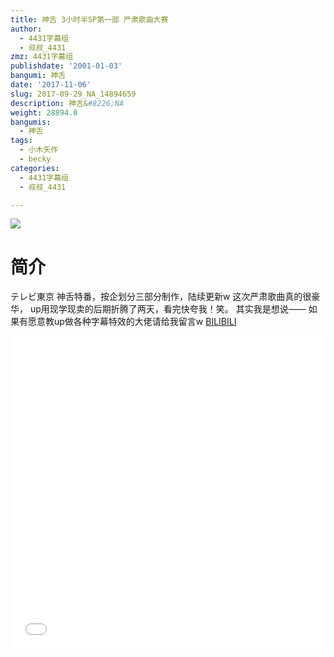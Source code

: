 ```yaml
---
title: 神舌 3小时半SP第一部 严肃歌曲大赛
author:
  - 4431字幕组
  - 叔叔_4431
zmz: 4431字幕组
publishdate: '2001-01-03'
bangumi: 神舌
date: '2017-11-06'
slug: 2017-09-29_NA_14894659
description: 神舌&#8226;NA
weight: 28894.0
bangumis:
  - 神舌
tags:
  - 小木矢作
  - becky
categories:
  - 4431字幕组
  - 叔叔_4431

---
```

![](https://i.imgur.com/0tWpQoP.png)
# 简介  
テレビ東京
神舌特番，按企划分三部分制作，陆续更新w
这次严肃歌曲真的很豪华，
up用现学现卖的后期折腾了两天，看完快夸我！笑。
其实我是想说——
如果有愿意教up做各种字幕特效的大佬请给我留言w
  [BILIBILI](https://www.bilibili.com/video/av14894659/)

  <iframe src="//www.bilibili.com/blackboard/player.html?cid=24269003&aid=14894659" width="100%" height="500" frameborder="0" allowfullscreen="allowfullscreen"></iframe>
